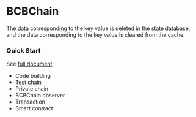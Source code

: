 # BCBChain

The data corresponding to the key value is
deleted in the state database, and the data corresponding to the key value is
cleared from the cache.

### Quick Start

See [full document](https://github.com/bcbchain/bcbchain/doc/BCBChain_V2.0_Quick_Start_cn.md)
- Code building
- Test chain
- Private chain
- BCBChain observer
- Transaction
- Smart contract


